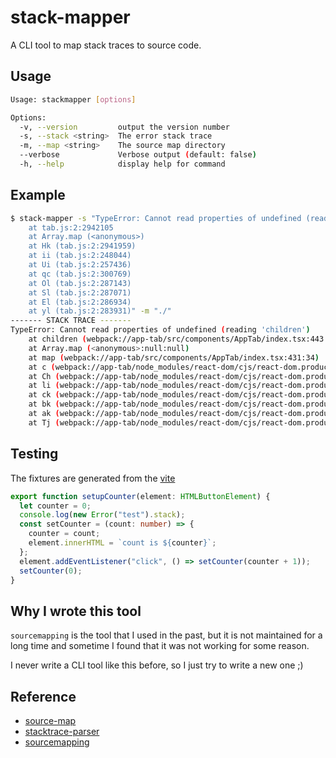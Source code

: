 # stack-mapper

A CLI tool to map stack traces to source code.

## Usage

```bash
Usage: stackmapper [options]

Options:
  -v, --version         output the version number
  -s, --stack <string>  The error stack trace
  -m, --map <string>    The source map directory
  --verbose             Verbose output (default: false)
  -h, --help            display help for command
```

## Example

```bash
$ stack-mapper -s "TypeError: Cannot read properties of undefined (reading 'children')
    at tab.js:2:2942105
    at Array.map (<anonymous>)
    at Hk (tab.js:2:2941959)
    at ii (tab.js:2:248044)
    at Ui (tab.js:2:257436)
    at qc (tab.js:2:300769)
    at Ol (tab.js:2:287143)
    at Sl (tab.js:2:287071)
    at El (tab.js:2:286934)
    at yl (tab.js:2:283931)" -m "./"
------- STACK TRACE -------
TypeError: Cannot read properties of undefined (reading 'children')
    at children (webpack://app-tab/src/components/AppTab/index.tsx:443:32)
    at Array.map (<anonymous>:null:null)
    at map (webpack://app-tab/src/components/AppTab/index.tsx:431:34)
    at c (webpack://app-tab/node_modules/react-dom/cjs/react-dom.production.min.js:157:243)
    at Ch (webpack://app-tab/node_modules/react-dom/cjs/react-dom.production.min.js:180:153)
    at li (webpack://app-tab/node_modules/react-dom/cjs/react-dom.production.min.js:269:342)
    at ck (webpack://app-tab/node_modules/react-dom/cjs/react-dom.production.min.js:250:346)
    at bk (webpack://app-tab/node_modules/react-dom/cjs/react-dom.production.min.js:250:277)
    at ak (webpack://app-tab/node_modules/react-dom/cjs/react-dom.production.min.js:250:137)
    at Tj (webpack://app-tab/node_modules/react-dom/cjs/react-dom.production.min.js:243:162)
```

## Testing

The fixtures are generated from the [vite](https://vitejs.dev/)

```ts
export function setupCounter(element: HTMLButtonElement) {
  let counter = 0;
  console.log(new Error("test").stack);
  const setCounter = (count: number) => {
    counter = count;
    element.innerHTML = `count is ${counter}`;
  };
  element.addEventListener("click", () => setCounter(counter + 1));
  setCounter(0);
}
```

## Why I wrote this tool

`sourcemapping` is the tool that I used in the past, but it is not maintained for a long time and sometime I found that it was not working for some reason.

I never write a CLI tool like this before, so I just try to write a new one ;)

## Reference

- [source-map](https://github.com/mozilla/source-map)
- [stacktrace-parser](https://github.com/stacktracejs/stacktrace-parser)
- [sourcemapping](https://github.com/7ippo/sourcemapping)